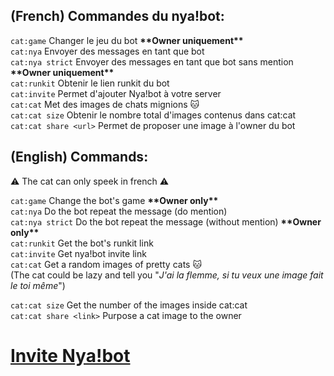 ## (French) Commandes du nya!bot:

`cat:game` Changer le jeu du bot **\*\*Owner uniquement\*\***  
`cat:nya` Envoyer des messages en tant que bot  
`cat:nya strict` Envoyer des messages en tant que bot sans mention **\*\*Owner uniquement\*\***  
`cat:runkit` Obtenir le lien runkit du bot  
`cat:invite` Permet d'ajouter Nya!bot à votre server  
`cat:cat` Met des images de chats mignions :cat:  
`cat:cat size` Obtenir le nombre total d'images contenus dans cat:cat  
`cat:cat share <url>` Permet de proposer une image à l'owner du bot

## (English) Commands:

:warning: The cat can only speek in french :warning:

`cat:game` Change the bot's game **\*\*Owner only\*\***  
`cat:nya` Do the bot repeat the message (do mention)  
`cat:nya strict` Do the bot repeat the message (without mention) **\*\*Owner only\*\***  
`cat:runkit` Get the bot's runkit link  
`cat:invite` Get nya!bot invite link  
`cat:cat` Get a random images of pretty cats :cat:  
(The cat could be lazy and tell you "_J'ai la flemme, si tu veux une image fait le toi même_")

`cat:cat size` Get the number of the images inside cat:cat  
`cat:cat share <link>` Purpose a cat image to the owner
# [Invite Nya!bot](https://discordapp.com/oauth2/authorize?client_id=377888169355640832&scope=bot&permissions=1610087671)
